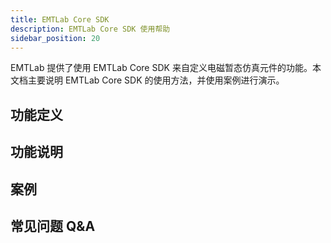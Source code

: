 ```yaml
---
title: EMTLab Core SDK
description: EMTLab Core SDK 使用帮助
sidebar_position: 20
---
```

EMTLab 提供了使用 EMTLab Core SDK 来自定义电磁暂态仿真元件的功能。本文档主要说明 EMTLab Core SDK 的使用方法，并使用案例进行演示。

## 功能定义


## 功能说明


## 案例


## 常见问题 Q&A
